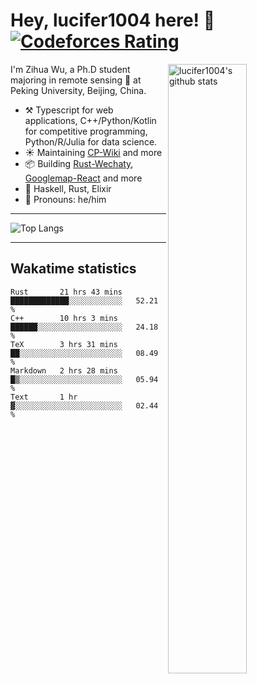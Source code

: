 # Hey, lucifer1004 here! :wave: [![Codeforces Rating](https://cfrating.ihcr.top/?user=lucifer1004&style=flat-square)](https://codeforces.com/profile/lucifer1004)

<img width="50%" align="right" alt="lucifer1004's github stats" src="https://github-readme-stats.vercel.app/api?username=lucifer1004&show_icons=true">

I'm Zihua Wu, a Ph.D student majoring in remote sensing :satellite: at Peking University, Beijing, China.

- :hammer_and_pick: Typescript for web applications, C++/Python/Kotlin for competitive programming, Python/R/Julia for data science.
- :sunny: Maintaining [CP-Wiki](https://cp-wiki.vercel.app) and more 
- :package: Building [Rust-Wechaty](https://github.com/wechaty/rust-wechaty), [Googlemap-React](https://github.com/googlemap-react/googlemap-react) and more
- :seedling: Haskell, Rust, Elixir
- :man: Pronouns: he/him

---

![Top Langs](https://github-readme-stats.vercel.app/api/top-langs/?username=lucifer1004&layout=compact)

---

## Wakatime statistics

<!--START_SECTION:waka-->
```text
Rust       21 hrs 43 mins  █████████████░░░░░░░░░░░░   52.21 % 
C++        10 hrs 3 mins   ██████░░░░░░░░░░░░░░░░░░░   24.18 % 
TeX        3 hrs 31 mins   ██░░░░░░░░░░░░░░░░░░░░░░░   08.49 % 
Markdown   2 hrs 28 mins   █▒░░░░░░░░░░░░░░░░░░░░░░░   05.94 % 
Text       1 hr            ▓░░░░░░░░░░░░░░░░░░░░░░░░   02.44 % 
```
<!--END_SECTION:waka-->
